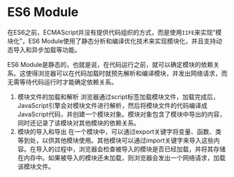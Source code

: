 # ES6 Module
在ES6之前，ECMAScript并没有提供代码组织的方式，而是使用`IIFE`来实现“模块化”，ES6 Module使用了静态分析和编译优化技术来实现模块化，并且支持动态导入和异步加载等功能。

ES6 Module是静态的，也就是说，在代码运行之前，就可以确定模块的依赖关系。这使得浏览器可以在代码加载时就预先解析和编译模块，并发出网络请求，而无需等待代码运行时才能确定依赖关系。

1. 模块文件的加载和解析
浏览器通过script标签加载模块文件，加载完成后，JavaScript引擎会对模块文件进行解析，然后将模块文件的代码编译成JavaScript代码，并创建一个模块对象。模块对象包含了模块中导出的内容，同时还记录了该模块对其他模块的依赖关系。
2. 模块的导入和导出
在一个模块中，可以通过export关键字将变量、函数、类等到处，以供其他模块使用。其他模块可以通过import关键字来导入这些内容。在导入的过程中，浏览器会检查被导入的模块是否已经加载，并将其存储在内存中。如果被导入的模块还未加载，则浏览器会发出一个网络请求，加载该模块文件。
